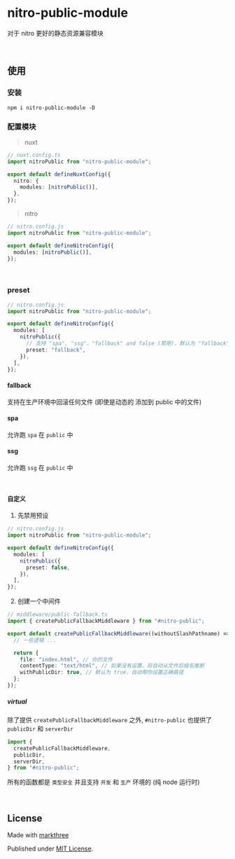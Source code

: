 # nitro-public-module

对于 nitro 更好的静态资源兼容模块

<br />

## 使用

### 安装

```shell
npm i nitro-public-module -D
```

### 配置模块

> nuxt

```ts
// nuxt.config.ts
import nitroPublic from "nitro-public-module";

export default defineNuxtConfig({
  nitro: {
    modules: [nitroPublic()],
  },
});
```

> nitro

```ts
// nitro.config.js
import nitroPublic from "nitro-public-module";

export default defineNitroConfig({
  modules: [nitroPublic()],
});
```

<br />

### preset

```ts
// nitro.config.js
import nitroPublic from "nitro-public-module";

export default defineNitroConfig({
  modules: [
    nitroPublic({
      // 支持 "spa", "ssg"，"fallback" and false (禁用)，默认为 "fallback"
      preset: "fallback",
    }),
  ],
});
```

#### fallback

支持在生产环境中回滚任何文件 (即使是动态的 添加到 public 中的文件)

#### spa

允许跑 `spa` 在 `public` 中

#### ssg

允许跑 `ssg` 在 `public` 中

<br />

#### 自定义

1. 先禁用预设

```ts
// nitro.config.js
import nitroPublic from "nitro-public-module";

export default defineNitroConfig({
  modules: [
    nitroPublic({
      preset: false,
    }),
  ],
});
```

2. 创建一个中间件

```ts
// middleware/public-fallback.ts
import { createPublicFallbackMiddleware } from "#nitro-public";

export default createPublicFallbackMiddleware((withoutSlashPathname) => {
  // 一些逻辑 ...

  return {
    file: "index.html", // 你的文件
    contentType: "text/html", // 如果没有设置，将自动从文件后缀名推断
    withPublicDir: true, // 默认为 true，自动帮你设置正确路径
  };
});
```

##### virtual

除了提供 `createPublicFallbackMiddleware` 之外, `#nitro-public` 也提供了
`publicDir` 和 `serverDir`

```ts
import {
  createPublicFallbackMiddleware,
  publicDir,
  serverDir,
} from "#nitro-public";
```

所有的函数都是 `类型安全` 并且支持 `开发` 和 `生产` 环境的 (纯 node 运行时)

<br />

## License

Made with [markthree](https://github.com/markthree)

Published under [MIT License](./LICENSE).
